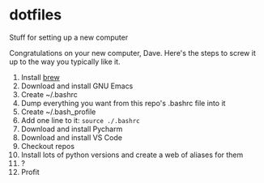 # dotfiles
Stuff for setting up a new computer

Congratulations on your new computer, Dave. Here's the steps to screw it up to the way you typically like it.

1. Install [brew](https://brew.sh/)
2. Download and install GNU Emacs 
3. Create ~/.bashrc
4. Dump everything you want from this repo's .bashrc file into it
5. Create ~/.bash_profile
6. Add one line to it: `source ./.bashrc`
7. Download and install Pycharm
8. Download and install VS Code
9. Checkout repos
10. Install lots of python versions and create a web of aliases for them
12. ?
13. Profit
